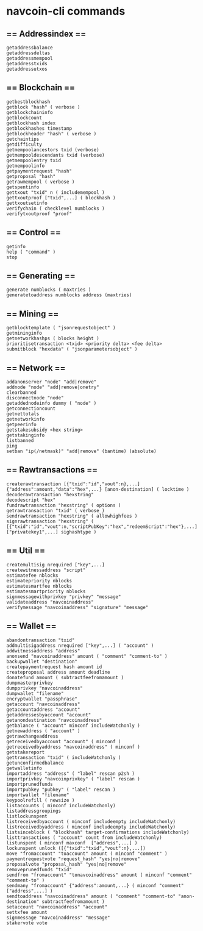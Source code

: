 # navcoin-cli commands

## == Addressindex ==
    getaddressbalance
    getaddressdeltas
    getaddressmempool
    getaddresstxids
    getaddressutxos

## == Blockchain ==
    getbestblockhash
    getblock "hash" ( verbose )
    getblockchaininfo
    getblockcount
    getblockhash index
    getblockhashes timestamp
    getblockheader "hash" ( verbose )
    getchaintips
    getdifficulty
    getmempoolancestors txid (verbose)
    getmempooldescendants txid (verbose)
    getmempoolentry txid
    getmempoolinfo
    getpaymentrequest "hash"
    getproposal "hash"
    getrawmempool ( verbose )
    getspentinfo
    gettxout "txid" n ( includemempool )
    gettxoutproof ["txid",...] ( blockhash )
    gettxoutsetinfo
    verifychain ( checklevel numblocks )
    verifytxoutproof "proof"

## == Control ==
    getinfo
    help ( "command" )
    stop

## == Generating ==
    generate numblocks ( maxtries )
    generatetoaddress numblocks address (maxtries)

## == Mining ==
    getblocktemplate ( "jsonrequestobject" )
    getmininginfo
    getnetworkhashps ( blocks height )
    prioritisetransaction <txid> <priority delta> <fee delta>
    submitblock "hexdata" ( "jsonparametersobject" )

## == Network ==
    addanonserver "node" "add|remove"
    addnode "node" "add|remove|onetry"
    clearbanned
    disconnectnode "node"
    getaddednodeinfo dummy ( "node" )
    getconnectioncount
    getnettotals
    getnetworkinfo
    getpeerinfo
    getstakesubsidy <hex string>
    getstakinginfo
    listbanned
    ping
    setban "ip(/netmask)" "add|remove" (bantime) (absolute)

## == Rawtransactions ==
    createrawtransaction [{"txid":"id","vout":n},...] {"address":amount,"data":"hex",...} [anon-destination] ( locktime )
    decoderawtransaction "hexstring"
    decodescript "hex"
    fundrawtransaction "hexstring" ( options )
    getrawtransaction "txid" ( verbose )
    sendrawtransaction "hexstring" ( allowhighfees )
    signrawtransaction "hexstring" ( [{"txid":"id","vout":n,"scriptPubKey":"hex","redeemScript":"hex"},...] ["privatekey1",...] sighashtype )

## == Util ==
    createmultisig nrequired ["key",...]
    createwitnessaddress "script"
    estimatefee nblocks
    estimatepriority nblocks
    estimatesmartfee nblocks
    estimatesmartpriority nblocks
    signmessagewithprivkey "privkey" "message"
    validateaddress "navcoinaddress"
    verifymessage "navcoinaddress" "signature" "message"

## == Wallet ==
    abandontransaction "txid"
    addmultisigaddress nrequired ["key",...] ( "account" )
    addwitnessaddress "address"
    anonsend "navcoinaddress" amount ( "comment" "comment-to" )
    backupwallet "destination"
    createpaymentrequest hash amount id
    createproposal address amount deadline
    donatefund amount ( subtractfeefromamount )
    dumpmasterprivkey
    dumpprivkey "navcoinaddress"
    dumpwallet "filename"
    encryptwallet "passphrase"
    getaccount "navcoinaddress"
    getaccountaddress "account"
    getaddressesbyaccount "account"
    getanondestination "navcoinaddress"
    getbalance ( "account" minconf includeWatchonly )
    getnewaddress ( "account" )
    getrawchangeaddress
    getreceivedbyaccount "account" ( minconf )
    getreceivedbyaddress "navcoinaddress" ( minconf )
    getstakereport
    gettransaction "txid" ( includeWatchonly )
    getunconfirmedbalance
    getwalletinfo
    importaddress "address" ( "label" rescan p2sh )
    importprivkey "navcoinprivkey" ( "label" rescan )
    importprunedfunds
    importpubkey "pubkey" ( "label" rescan )
    importwallet "filename"
    keypoolrefill ( newsize )
    listaccounts ( minconf includeWatchonly)
    listaddressgroupings
    listlockunspent
    listreceivedbyaccount ( minconf includeempty includeWatchonly)
    listreceivedbyaddress ( minconf includeempty includeWatchonly)
    listsinceblock ( "blockhash" target-confirmations includeWatchonly)
    listtransactions ( "account" count from includeWatchonly)
    listunspent ( minconf maxconf  ["address",...] )
    lockunspent unlock ([{"txid":"txid","vout":n},...])
    move "fromaccount" "toaccount" amount ( minconf "comment" )
    paymentrequestvote "request_hash" "yes|no|remove"
    proposalvote "proposal_hash" "yes|no|remove"
    removeprunedfunds "txid"
    sendfrom "fromaccount" "tonavcoinaddress" amount ( minconf "comment" "comment-to" )
    sendmany "fromaccount" {"address":amount,...} ( minconf "comment" ["address",...] )
    sendtoaddress "navcoinaddress" amount ( "comment" "comment-to" "anon-destination" subtractfeefromamount )
    setaccount "navcoinaddress" "account"
    settxfee amount
    signmessage "navcoinaddress" "message"
    stakervote vote